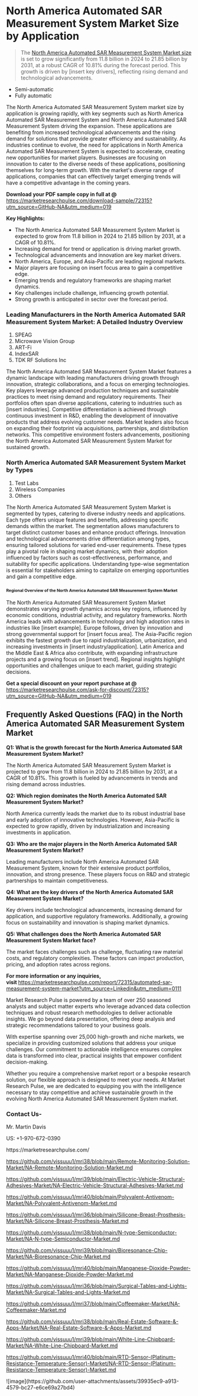 <h1>North America Automated SAR Measurement System Market&nbsp;Size by Application</h1><blockquote><p>The <a href="https://marketresearchpulse.com/download-sample/72315?utm_source=GitHub-NA&amp;utm_medium=019">North America Automated SAR Measurement System Market size</a> is set to grow significantly from 11.8 billion in 2024 to 21.85 billion by 2031, at a robust CAGR of 10.81% during the forecast period. This growth is driven by [insert key drivers], reflecting rising demand and technological advancements.</p></blockquote><ul><li>Semi-automatic<li> Fully automatic</li></ul><p>The North America Automated SAR Measurement System market size by application is growing rapidly, with key segments such as North America Automated SAR Measurement System and North America Automated SAR Measurement System driving the expansion. These applications are benefiting from increased technological advancements and the rising demand for solutions that provide greater efficiency and sustainability. As industries continue to evolve, the need for applications in North America Automated SAR Measurement System is expected to accelerate, creating new opportunities for market players. Businesses are focusing on innovation to cater to the diverse needs of these applications, positioning themselves for long-term growth. With the market's diverse range of applications, companies that can effectively target emerging trends will have a competitive advantage in the coming years.</p><p><strong>Download your PDF sample copy in full at @ </strong><a href="https://marketresearchpulse.com/download-sample/72315?utm_source=GitHub-NA&amp;utm_medium=019">https://marketresearchpulse.com/download-sample/72315?utm_source=GitHub-NA&amp;utm_medium=019</a></p><p><strong>Key Highlights: </strong></p><ul><li>The North America Automated SAR Measurement System Market is expected to grow from 11.8 billion in 2024 to 21.85 billion by 2031, at a CAGR of 10.81%.</li><li>Increasing demand for trend or application is driving market growth.</li><li>Technological advancements and innovation are key market drivers.</li><li>North America, Europe, and Asia-Pacific are leading regional markets.</li><li>Major players are focusing on insert focus area to gain a competitive edge.</li><li>Emerging trends and regulatory frameworks are shaping market dynamics.</li><li>Key challenges include challenge, influencing growth potential.</li><li>Strong growth is anticipated in sector over the forecast period.</li></ul><h3>Leading Manufacturers in the North America Automated SAR Measurement System Market: A Detailed Industry Overview</h3><ol><li>SPEAG</li><li>Microwave Vision Group</li><li>ART-Fi</li><li>IndexSAR</li><li>TDK RF Solutions Inc</li></ol><div class="flex max-w-full flex-col flex-grow"><div class="min-h-8 text-message flex w-full flex-col items-end gap-2 whitespace-normal break-words [.text-message+&amp;]:mt-5" dir="auto" data-message-author-role="assistant" data-message-id="fd8432e4-4910-450d-b182-61b7bfb0a01f" data-message-model-slug="gpt-4o"><div class="flex w-full flex-col gap-1 empty:hidden first:pt-[3px]"><div class="markdown prose w-full break-words dark:prose-invert light"><p>The North America Automated SAR Measurement System Market features a dynamic landscape with leading manufacturers driving growth through innovation, strategic collaborations, and a focus on emerging technologies. Key players leverage advanced production techniques and sustainable practices to meet rising demand and regulatory requirements. Their portfolios often span diverse applications, catering to industries such as [insert industries]. Competitive differentiation is achieved through continuous investment in R&amp;D, enabling the development of innovative products that address evolving customer needs. Market leaders also focus on expanding their footprint via acquisitions, partnerships, and distribution networks. This competitive environment fosters advancements, positioning the North America Automated SAR Measurement System Market for sustained growth.</p></div></div></div></div><h3>North America Automated SAR Measurement System Market by Types</h3><ol><li>Test Labs<li> Wireless Companies<li> Others</li></ol><div class="flex max-w-full flex-col flex-grow"><div class="min-h-8 text-message flex w-full flex-col items-end gap-2 whitespace-normal break-words [.text-message+&amp;]:mt-5" dir="auto" data-message-author-role="assistant" data-message-id="084470be-0bb7-4664-bddf-5156b4f41249" data-message-model-slug="gpt-4o-mini"><div class="flex w-full flex-col gap-1 empty:hidden first:pt-[3px]"><div class="markdown prose w-full break-words dark:prose-invert light"><p>The North America Automated SAR Measurement System Market is segmented by types, catering to diverse industry needs and applications. Each type offers unique features and benefits, addressing specific demands within the market. The segmentation allows manufacturers to target distinct customer bases and enhance product offerings. Innovation and technological advancements drive differentiation among types, ensuring tailored solutions for varied end-user requirements. These types play a pivotal role in shaping market dynamics, with their adoption influenced by factors such as cost-effectiveness, performance, and suitability for specific applications. Understanding type-wise segmentation is essential for stakeholders aiming to capitalize on emerging opportunities and gain a competitive edge.</p></div></div></div></div><h3><span style="font-size: 11px;">Regional Overview of the North America Automated SAR Measurement System Market</span></h3><div class="flex max-w-full flex-col flex-grow"><div class="min-h-8 text-message flex w-full flex-col items-end gap-2 whitespace-normal break-words [.text-message+&amp;]:mt-5" dir="auto" data-message-author-role="assistant" data-message-id="e9038762-ce64-4e30-91c9-9bd413514231" data-message-model-slug="gpt-4o-mini"><div class="flex w-full flex-col gap-1 empty:hidden first:pt-[3px]"><div class="markdown prose w-full break-words dark:prose-invert light"><p>The North America Automated SAR Measurement System Market demonstrates varying growth dynamics across key regions, influenced by economic conditions, industrial activity, and regulatory frameworks. North America leads with advancements in technology and high adoption rates in industries like [insert example]. Europe follows, driven by innovation and strong governmental support for [insert focus area]. The Asia-Pacific region exhibits the fastest growth due to rapid industrialization, urbanization, and increasing investments in [insert industry/application]. Latin America and the Middle East &amp; Africa also contribute, with expanding infrastructure projects and a growing focus on [insert trend]. Regional insights highlight opportunities and challenges unique to each market, guiding strategic decisions.</p></div></div></div></div><p><strong>Get a special discount on your report purchase at @ </strong><a href="https://marketresearchpulse.com/ask-for-discount/72315?utm_source=GitHub-NA&amp;utm_medium=019">https://marketresearchpulse.com/ask-for-discount/72315?utm_source=GitHub-NA&amp;utm_medium=019</a></p><h2>Frequently Asked Questions (FAQ) in the North America Automated SAR Measurement System Market</h2><p><strong>Q1: What is the growth forecast for the North America Automated SAR Measurement System Market?</strong></p><p>The North America Automated SAR Measurement System Market is projected to grow from 11.8 billion in 2024 to 21.85 billion by 2031, at a CAGR of 10.81%. This growth is fueled by advancements in trends and rising demand across industries.</p><p><strong>Q2: Which region dominates the North America Automated SAR Measurement System Market?</strong></p><p>North America currently leads the market due to its robust industrial base and early adoption of innovative technologies. However, Asia-Pacific is expected to grow rapidly, driven by industrialization and increasing investments in application.</p><p><strong>Q3: Who are the major players in the North America Automated SAR Measurement System Market?</strong></p><p>Leading manufacturers include North America Automated SAR Measurement System, known for their extensive product portfolios, innovation, and strong presence. These players focus on R&amp;D and strategic partnerships to maintain competitiveness.</p><p><strong>Q4: What are the key drivers of the North America Automated SAR Measurement System Market?</strong></p><p>Key drivers include technological advancements, increasing demand for application, and supportive regulatory frameworks. Additionally, a growing focus on sustainability and innovation is shaping market dynamics.</p><p><strong>Q5: What challenges does the North America Automated SAR Measurement System Market face?</strong></p><p>The market faces challenges such as challenge, fluctuating raw material costs, and regulatory complexities. These factors can impact production, pricing, and adoption rates across regions.</p><p><strong>For more information or any inquiries, visit&nbsp;</strong><a href="https://marketresearchpulse.com/report/72315/automated-sar-measurement-system-market?utm_source=Linkedin&utm_medium=0111">https://marketresearchpulse.com/report/72315/automated-sar-measurement-system-market?utm_source=Linkedin&utm_medium=0111</a></p><p>Market Research Pulse is powered by a team of over 250 seasoned analysts and subject matter experts who leverage advanced data collection techniques and robust research methodologies to deliver actionable insights. We go beyond data presentation, offering deep analysis and strategic recommendations tailored to your business goals.</p><p>With expertise spanning over 25,000 high-growth and niche markets, we specialize in providing customized solutions that address your unique challenges. Our commitment to actionable intelligence ensures complex data is transformed into clear, practical insights that empower confident decision-making.</p><p>Whether you require a comprehensive market report or a bespoke research solution, our flexible approach is designed to meet your needs. At Market Research Pulse, we are dedicated to equipping you with the intelligence necessary to stay competitive and achieve sustainable growth in the evolving North America Automated SAR Measurement System market.</p><h3><strong>Contact Us-</strong></h3><p>Mr. Martin Davis</p><p>US: +1-970-672-0390</p><p>https://marketresearchpulse.com/</p><p><a href="https://github.com/vissuuu1/mri38/blob/main/Remote-Monitoring-Solution-Market/NA-Remote-Monitoring-Solution-Market.md">https://github.com/vissuuu1/mri38/blob/main/Remote-Monitoring-Solution-Market/NA-Remote-Monitoring-Solution-Market.md</a></p><p><a href="https://github.com/vissuuu1/mri39/blob/main/Electric-Vehicle-Structural-Adhesives-Market/NA-Electric-Vehicle-Structural-Adhesives-Market.md">https://github.com/vissuuu1/mri39/blob/main/Electric-Vehicle-Structural-Adhesives-Market/NA-Electric-Vehicle-Structural-Adhesives-Market.md</a></p><p><a href="https://github.com/vissuuu1/mri40/blob/main/Polyvalent-Antivenom-Market/NA-Polyvalent-Antivenom-Market.md">https://github.com/vissuuu1/mri40/blob/main/Polyvalent-Antivenom-Market/NA-Polyvalent-Antivenom-Market.md</a></p><p><a href="https://github.com/vissuuu1/mri36/blob/main/Silicone-Breast-Prosthesis-Market/NA-Silicone-Breast-Prosthesis-Market.md">https://github.com/vissuuu1/mri36/blob/main/Silicone-Breast-Prosthesis-Market/NA-Silicone-Breast-Prosthesis-Market.md</a></p><p><a href="https://github.com/vissuuu1/mri38/blob/main/N-type-Semiconductor-Market/NA-N-type-Semiconductor-Market.md">https://github.com/vissuuu1/mri38/blob/main/N-type-Semiconductor-Market/NA-N-type-Semiconductor-Market.md</a></p><p><a href="https://github.com/vissuuu1/mri39/blob/main/Bioresonance-Chip-Market/NA-Bioresonance-Chip-Market.md">https://github.com/vissuuu1/mri39/blob/main/Bioresonance-Chip-Market/NA-Bioresonance-Chip-Market.md</a></p><p><a href="https://github.com/vissuuu1/mri40/blob/main/Manganese-Dioxide-Powder-Market/NA-Manganese-Dioxide-Powder-Market.md">https://github.com/vissuuu1/mri40/blob/main/Manganese-Dioxide-Powder-Market/NA-Manganese-Dioxide-Powder-Market.md</a></p><p><a href="https://github.com/vissuuu1/mri36/blob/main/Surgical-Tables-and-Lights-Market/NA-Surgical-Tables-and-Lights-Market.md">https://github.com/vissuuu1/mri36/blob/main/Surgical-Tables-and-Lights-Market/NA-Surgical-Tables-and-Lights-Market.md</a></p><p><a href="https://github.com/vissuuu1/mri37/blob/main/Coffeemaker-Market/NA-Coffeemaker-Market.md">https://github.com/vissuuu1/mri37/blob/main/Coffeemaker-Market/NA-Coffeemaker-Market.md</a></p><p><a href="https://github.com/vissuuu1/mri38/blob/main/Real-Estate-Software-&-Apps-Market/NA-Real-Estate-Software-&-Apps-Market.md">https://github.com/vissuuu1/mri38/blob/main/Real-Estate-Software-&-Apps-Market/NA-Real-Estate-Software-&-Apps-Market.md</a></p><p><a href="https://github.com/vissuuu1/mri39/blob/main/White-Line-Chipboard-Market/NA-White-Line-Chipboard-Market.md">https://github.com/vissuuu1/mri39/blob/main/White-Line-Chipboard-Market/NA-White-Line-Chipboard-Market.md</a></p><p><a href="https://github.com/vissuuu1/mri40/blob/main/RTD-Sensor-(Platinum-Resistance-Temperature-Sensor)-Market/NA-RTD-Sensor-(Platinum-Resistance-Temperature-Sensor)-Market.md">https://github.com/vissuuu1/mri40/blob/main/RTD-Sensor-(Platinum-Resistance-Temperature-Sensor)-Market/NA-RTD-Sensor-(Platinum-Resistance-Temperature-Sensor)-Market.md</a></p>
![image](https://github.com/user-attachments/assets/39935ec9-a913-4579-bc27-e6ce69a27bd4)
